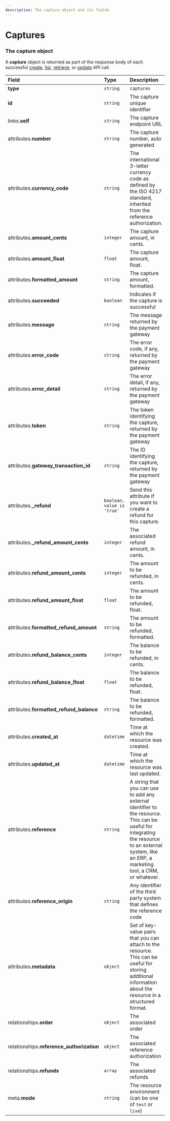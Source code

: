 ```yaml
---
description: The capture object and its fields
---
```


# Captures



### The capture object

A **capture** object is returned as part of the response body of each successful
[create](https://docs.commercelayer.io/api/resources/captures/create_capture),
[list](https://docs.commercelayer.io/api/resources/captures/list_captures),
[retrieve](https://docs.commercelayer.io/api/resources/captures/retrieve_capture),
or [update](https://docs.commercelayer.io/api/resources/captures/update_capture) API call.

| Field | Type | Description |
| :--- | :--- | :--- |
| **type** | `string` | `captures` |
| **id** | `string` | The capture unique identifier |
| links.**self** | `string` | The capture endpoint URL |
| attributes.**number** | `string` | The capture number, auto generated |
| attributes.**currency_code** | `string` | The international 3-letter currency code as defined by the ISO 4217 standard, inherited from the reference authorization. |
| attributes.**amount_cents** | `integer` | The capture amount, in cents. |
| attributes.**amount_float** | `float` | The capture amount, float. |
| attributes.**formatted_amount** | `string` | The capture amount, formatted. |
| attributes.**succeeded** | `boolean` | Indicates if the capture is successful |
| attributes.**message** | `string` | The message returned by the payment gateway |
| attributes.**error_code** | `string` | The error code, if any, returned by the payment gateway |
| attributes.**error_detail** | `string` | The error detail, if any, returned by the payment gateway |
| attributes.**token** | `string` | The token identifying the capture, returned by the payment gateway |
| attributes.**gateway_transaction_id** | `string` | The ID identifying the capture, returned by the payment gateway |
| attributes.**_refund** | `boolean, value is 'true'` | Send this attribute if you want to create a refund for this capture. |
| attributes.**_refund_amount_cents** | `integer` | The associated refund amount, in cents. |
| attributes.**refund_amount_cents** | `integer` | The amount to be refunded, in cents. |
| attributes.**refund_amount_float** | `float` | The amount to be refunded, float. |
| attributes.**formatted_refund_amount** | `string` | The amount to be refunded, formatted. |
| attributes.**refund_balance_cents** | `integer` | The balance to be refunded, in cents. |
| attributes.**refund_balance_float** | `float` | The balance to be refunded, float. |
| attributes.**formatted_refund_balance** | `string` | The balance to be refunded, formatted. |
| attributes.**created_at** | `datetime` | Time at which the resource was created. |
| attributes.**updated_at** | `datetime` | Time at which the resource was last updated. |
| attributes.**reference** | `string` | A string that you can use to add any external identifier to the resource. This can be useful for integrating the resource to an external system, like an ERP, a marketing tool, a CRM, or whatever. |
| attributes.**reference_origin** | `string` | Any identifier of the third party system that defines the reference code |
| attributes.**metadata** | `object` | Set of key-value pairs that you can attach to the resource. This can be useful for storing additional information about the resource in a structured format. |
| relationships.**order** | `object` | The associated order |
| relationships.**reference_authorization** | `object` | The associated reference authorization |
| relationships.**refunds** | `array` | The associated refunds |
| meta.**mode** | `string` | The resource environment \(can be one of `test` or `live`\) |

